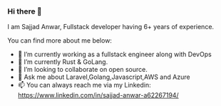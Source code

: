 ### Hi there 👋
I am Sajjad Anwar, Fullstack developer having 6+ years of experience.


You can find more about me below:

- 🔭 I’m currently working as a fullstack engineer along with DevOps
- 🌱 I’m currently Rust & GoLang.
- 👯 I’m looking to collaborate on open source.
- 💬 Ask me about Laravel,Golang,Javascript,AWS and Azure
- 📫 You can always reach me via my Linkedin: https://www.linkedin.com/in/sajjad-anwar-a62267194/

